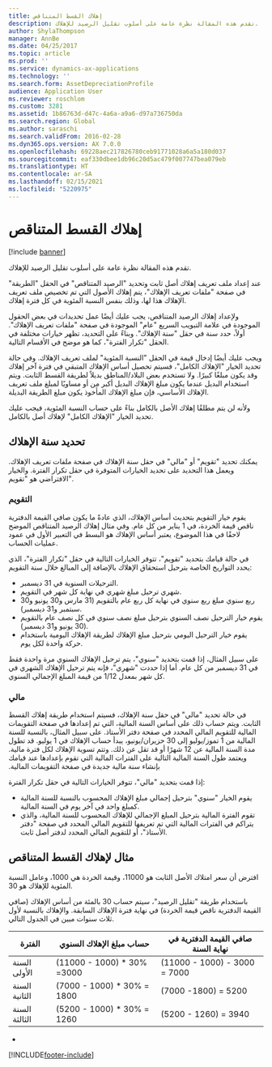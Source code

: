 ```yaml
---
title: إهلاك القسط المتناقص
description: تقدم هذه المقالة نظرة عامة على أسلوب تقليل الرصيد للإهلاك.
author: ShylaThompson
manager: AnnBe
ms.date: 04/25/2017
ms.topic: article
ms.prod: ''
ms.service: dynamics-ax-applications
ms.technology: ''
ms.search.form: AssetDepreciationProfile
audience: Application User
ms.reviewer: roschlom
ms.custom: 3281
ms.assetid: 1b86763d-d47c-4a6a-a9a6-d97a736750da
ms.search.region: Global
ms.author: saraschi
ms.search.validFrom: 2016-02-28
ms.dyn365.ops.version: AX 7.0.0
ms.openlocfilehash: 69228aec217826780ceb91771028a6a5a180d037
ms.sourcegitcommit: eaf330dbee1db96c20d5ac479f007747bea079eb
ms.translationtype: HT
ms.contentlocale: ar-SA
ms.lasthandoff: 02/15/2021
ms.locfileid: "5220975"
---
```

# <a name="reduce-balance-depreciation"></a>إهلاك القسط المتناقص

[!include [banner](../includes/banner.md)]

تقدم هذه المقالة نظرة عامة على أسلوب تقليل الرصيد للإهلاك.

عند إعداد ملف تعريف إهلاك أصل ثابت وتحديد "الرصيد المتناقص" في الحقل "الطريقة" في صفحة "ملفات تعريف الإهلاك"، يتم إهلاك الأصول التي تم تخصيص ملف تعريف الإهلاك هذا لها، وذلك بنفس النسبة المئوية في كل فترة إهلاك.

ولإعداد إهلاك الرصيد المتناقص، يجب عليك أيضًا عمل تحديدات في بعض الحقول الموجودة في علامة التبويب السريع "عام" الموجودة في صفحة "ملفات تعريف الإهلاك". أولاً، حدد سنة في حقل "سنة الإهلاك". وبناءً على التحديد، تظهر خيارات مختلفة في الحقل "تكرار الفترة"، كما هو موضح في الأقسام التالية. 

ويجب عليك أيضًا إدخال قيمة في الحقل "النسبة المئوية" لملف تعريف الإهلاك. وفي حالة تحديد الخيار "الإهلاك الكامل"، فسيتم تحصيل أساس الإهلاك المتبقي في فترة آخر إهلاك وقد يكون مبلغًا كبيرًا. ولا تستخدم بعض البلاد/المناطق بديلاً لطريقة القسط الثابت. ويتم استخدام البديل عندما يكون مبلغ الإهلاك البديل أكبر من أو مساويًا لمبلغ ملف تعريف الإهلاك الأساسي، فإن مبلغ الإهلاك المأخوذ يكون مبلغ الطريقة البديلة. 

ولأنه لن يتم مطلقًا إهلاك الأصل بالكامل بناءً على حساب النسبة المئوية، فيجب عليك تحديد الخيار "الإهلاك الكامل" لإهلاك أصل بالكامل.

## <a name="select-a-depreciation-year"></a>تحديد سنة الإهلاك
يمكنك تحديد "تقويم" أو "مالي" في حقل سنة الإهلاك في صفحة ملفات تعريف الإهلاك. ويعمل هذا التحديد على تحديد الخيارات المتوفرة في حقل تكرار الفترة. والخيار الافتراضي هو "تقويم".

### <a name="calendar"></a>التقويم

يقوم خيار التقويم بتحديث أساس الإهلاك، الذي عادةً ما يكون صافي القيمة الدفترية ناقص قيمة الخردة، في 1 يناير من كل عام. وفي مثال إهلاك الرصيد المتناقص الموضح لاحقًا في هذا الموضوع، يعتبر أساس الإهلاك هو البسط في التعبير الأول في عمود عمليات الحساب. 

في حالة قيامك بتحديد "تقويم"، تتوفر الخيارات التالية في حقل "تكرار الفترة"، الذي يحدد التواريخ الخاصة بترحيل استحقاق الإهلاك بالإضافة إلى المبالغ خلال سنة التقويم:

-   الترحيلات السنوية في 31 ديسمبر.
-   شهري ترحيل مبلغ شهري في نهاية كل شهر في التقويم.
-   ربع سنوي مبلغ ربع سنوي في نهاية كل ربع عام بالتقويم (31 مارس و30 يونيو و30 سبتمبر و31 ديسمبر).
-   يقوم خيار الترحيل نصف السنوي بترحيل مبلغ نصف سنوي في كل نصف عام بالتقويم (30 يونيو و31 ديسمبر).
-   يقوم خيار الترحيل اليومي بترحيل مبلغ الإهلاك لطريقة الإهلاك اليومية باستخدام حركة واحدة لكل يوم.

على سبيل المثال، إذا قمت بتحديد "سنوي"، يتم ترحيل الإهلاك السنوي مرة واحدة فقط في 31 ديسمبر من كل عام. أما إذا حددت "شهري"، فإنه يتم ترحيل الإهلاك الشهري في كل شهر بمعدل 1/12 من قيمة المبلغ الإجمالي السنوي.

### <a name="fiscal"></a>مالي

في حالة تحديد "مالي" في حقل سنة الإهلاك، فسيتم استخدام طريقة إهلاك القسط الثابت. ويتم حساب ذلك على أساس السنة المالية، التي تم إعدادها في صفحة التقويمات المالية للتقويم المالي المحدد في صفحة دفتر الأستاذ. ‏‫على سبيل المثال، بالنسبة للسنة المالية من 1 تموز/يوليو إلى 30 حزيران/يونيو، يبدأ حساب الإهلاك في 1 يوليو. قد تطول مدة السنة المالية عن 12 شهرًا أو قد تقل عن ذلك. وتتم تسوية الإهلاك لكل فترة مالية. ويعتمد طول السنة المالية التالية على الفترات المالية التي تقوم بإعدادها عند قيامك بإنشاء سنة مالية جديدة في صفحة التقويمات المالية.


إذا قمت بتحديد "مالي"، تتوفر الخيارات التالية في حقل تكرار الفترة:

-   يقوم الخيار "سنوي" بترحيل إجمالي مبلغ الإهلاك المحسوب بالنسبة للسنة المالية كمبلغ واحد في آخر يوم في السنة المالية.
-   تقوم الفترة المالية بترحيل المبلغ الإجمالي للإهلاك المحسوب للسنة المالية، والذي يتراكم في الفترات المالية التي تم تعريفها للتقويم المالي المحدد في صفحة "دفتر الأستاذ"، أو للتقويم المالي المحدد لدفتر أصل ثابت.

## <a name="example-of-reducing-balance-depreciation"></a>مثال لإهلاك القسط المتناقص

افترض أن سعر امتلاك الأصل الثابت هو 11000، وقيمة الخردة هي 1000، وعامل النسبة المئوية للإهلاك هو 30. 

باستخدام طريقة "تقليل الرصيد‬"، سيتم حساب 30 بالمئة من أساس الإهلاك (صافي القيمة الدفترية ناقص قيمة الخردة) في نهاية فترة الإهلاك السابقة. والإهلاك بالنسبة لأول ثلاث سنوات مبين في الجدول التالي.

| الفترة | حساب مبلغ الإهلاك السنوي | صافي القيمة الدفترية في نهاية السنة |
|--------|-------------------------------------------|---------------------------------------|
| السنة الأولى | (11000 - 1000) \* 30% =‏ 3000           | (11000 - 1000) - 3000 = 7000      |
| السنة الثانية | (7000 - 1000) \* 30% =‏ 1800            | (7000 -1800) = 5200                |
| السنة الثالثة | (5200 - 1000) \* 30% =‏ 1260            | (5200 - 1260) = 3940               |


-







[!INCLUDE[footer-include](../../includes/footer-banner.md)]